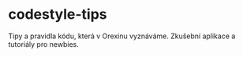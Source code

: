 # codestyle-tips
Tipy a pravidla kódu, která v Orexinu vyznáváme. Zkušební aplikace a tutoriály pro newbies.

